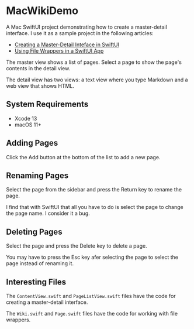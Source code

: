 # MacWikiDemo

A Mac SwiftUI project demonstrating how to create a master-detail interface. I use it as a sample project in the following articles:

* [Creating a Master-Detail Inteface in SwiftUI](https://www.swiftdevjournal.com/creating-a-master-detail-inteface-in-swiftui/)
* [Using File Wrappers in a SwiftUI App](https://www.swiftdevjournal.com/using-file-wrappers-in-a-swiftui-app/)

The master view shows a list of pages. Select a page to show the page's contents in the detail view.

The detail view has two views: a text view where you type Markdown and a web view that shows HTML.

## System Requirements

* Xcode 13
* macOS 11+

## Adding Pages

Click the Add button at the bottom of the list to add a new page.

## Renaming Pages

Select the page from the sidebar and press the Return key to rename the page.

I find that with SwiftUI that all you have to do is select the page to change the page name. I consider it a bug.

## Deleting Pages

Select the page and press the Delete key to delete a page.

You may have to press the Esc key afer selecting the page to select the page instead of renaming it.

## Interesting Files

The `ContentView.swift` and `PageListView.swift` files have the code for creating a master-detail interface.

The `Wiki.swift` and `Page.swift` files have the code for working with file wrappers.
